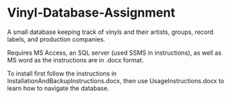 # Vinyl-Database-Assignment
A small database keeping track of vinyls and their artists, groups, record labels, and production companies.

Requires MS Access, an SQL server (used SSMS in instructions), as well as MS word as the instructions are in .docx format. 

To install first follow the instructions in InstallationAndBackupInstructions.docx, then use UsageInstructions.docx to learn how to navigate the database. 
